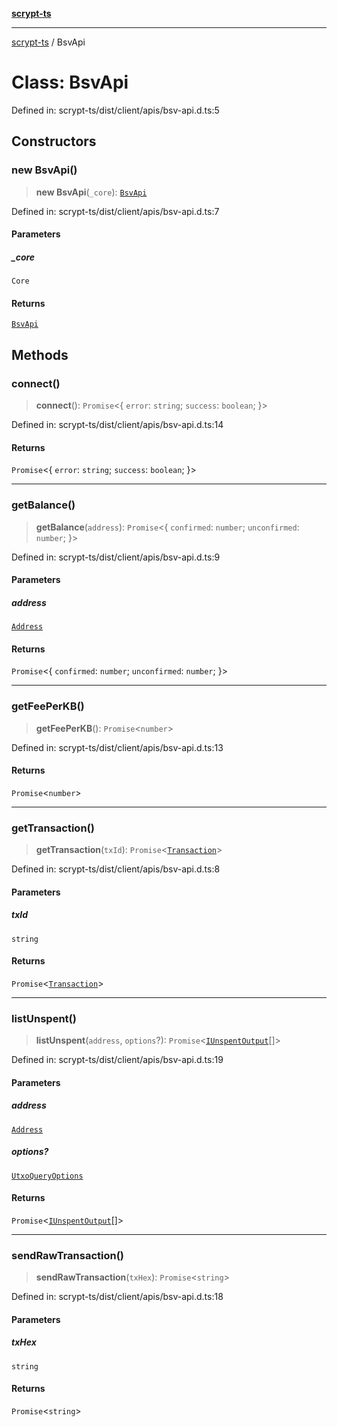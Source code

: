 [**scrypt-ts**](../README.md)

***

[scrypt-ts](../globals.md) / BsvApi

# Class: BsvApi

Defined in: scrypt-ts/dist/client/apis/bsv-api.d.ts:5

## Constructors

### new BsvApi()

> **new BsvApi**(`_core`): [`BsvApi`](BsvApi.md)

Defined in: scrypt-ts/dist/client/apis/bsv-api.d.ts:7

#### Parameters

##### \_core

`Core`

#### Returns

[`BsvApi`](BsvApi.md)

## Methods

### connect()

> **connect**(): `Promise`\<\{ `error`: `string`; `success`: `boolean`; \}\>

Defined in: scrypt-ts/dist/client/apis/bsv-api.d.ts:14

#### Returns

`Promise`\<\{ `error`: `string`; `success`: `boolean`; \}\>

***

### getBalance()

> **getBalance**(`address`): `Promise`\<\{ `confirmed`: `number`; `unconfirmed`: `number`; \}\>

Defined in: scrypt-ts/dist/client/apis/bsv-api.d.ts:9

#### Parameters

##### address

[`Address`](../@scrypt-inc/bsv/classes/Address.md)

#### Returns

`Promise`\<\{ `confirmed`: `number`; `unconfirmed`: `number`; \}\>

***

### getFeePerKB()

> **getFeePerKB**(): `Promise`\<`number`\>

Defined in: scrypt-ts/dist/client/apis/bsv-api.d.ts:13

#### Returns

`Promise`\<`number`\>

***

### getTransaction()

> **getTransaction**(`txId`): `Promise`\<[`Transaction`](../@scrypt-inc/bsv/classes/Transaction.md)\>

Defined in: scrypt-ts/dist/client/apis/bsv-api.d.ts:8

#### Parameters

##### txId

`string`

#### Returns

`Promise`\<[`Transaction`](../@scrypt-inc/bsv/classes/Transaction.md)\>

***

### listUnspent()

> **listUnspent**(`address`, `options`?): `Promise`\<[`IUnspentOutput`](../@scrypt-inc/bsv/namespaces/Transaction/interfaces/IUnspentOutput.md)[]\>

Defined in: scrypt-ts/dist/client/apis/bsv-api.d.ts:19

#### Parameters

##### address

[`Address`](../@scrypt-inc/bsv/classes/Address.md)

##### options?

[`UtxoQueryOptions`](../interfaces/UtxoQueryOptions.md)

#### Returns

`Promise`\<[`IUnspentOutput`](../@scrypt-inc/bsv/namespaces/Transaction/interfaces/IUnspentOutput.md)[]\>

***

### sendRawTransaction()

> **sendRawTransaction**(`txHex`): `Promise`\<`string`\>

Defined in: scrypt-ts/dist/client/apis/bsv-api.d.ts:18

#### Parameters

##### txHex

`string`

#### Returns

`Promise`\<`string`\>

